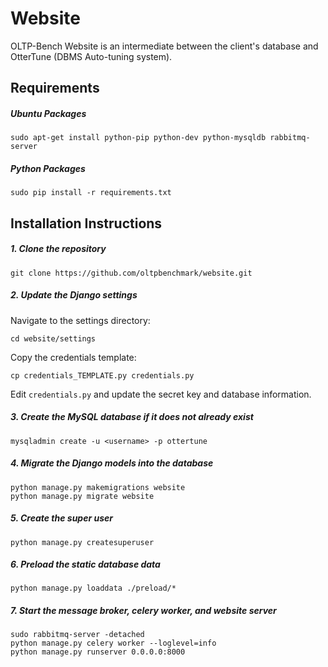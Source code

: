 Website
=======

OLTP-Bench Website is an intermediate between the client's database and OtterTune (DBMS Auto-tuning system). 

## Requirements

##### Ubuntu Packages

```
sudo apt-get install python-pip python-dev python-mysqldb rabbitmq-server
```

##### Python Packages

```
sudo pip install -r requirements.txt
```

## Installation Instructions

##### 1. Clone the repository

```
git clone https://github.com/oltpbenchmark/website.git
```

##### 2. Update the Django settings

Navigate to the settings directory:

```
cd website/settings
```

Copy the credentials template:

```
cp credentials_TEMPLATE.py credentials.py
```

Edit `credentials.py` and update the secret key and database information.

##### 3. Create the MySQL database if it does not already exist

```
mysqladmin create -u <username> -p ottertune
```

##### 4. Migrate the Django models into the database

```
python manage.py makemigrations website
python manage.py migrate website
```

##### 5. Create the super user

```
python manage.py createsuperuser
```
    
##### 6. Preload the static database data

```
python manage.py loaddata ./preload/*
```
    
##### 7. Start the message broker, celery worker, and website server

```
sudo rabbitmq-server -detached
python manage.py celery worker --loglevel=info
python manage.py runserver 0.0.0.0:8000
```
